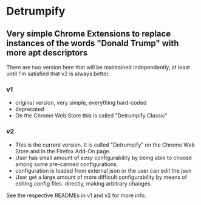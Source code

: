 
# Detrumpify

## Very simple Chrome Extensions to replace instances of the words "Donald Trump" with more apt descriptors

There are two version here that will be maintained independently,
at least until I'm satisfied that v2 is always better.

### v1

- original version, very simple, everything hard-coded
- deprecated
- On the Chrome Web Store this is called "Detrumpify Classic"

### v2

- This is the current version. It is called "Detrumpify" on the Chrome 
Web Store and in the Firefox Add-On page.
- User has small amount of _easy_ configurability by being able to choose
among some pre-canned configurations.
- configuration is loaded from external json or the user can edit the json
- User get a large amount of more difficult configurability by means of 
editing config files.
directly, making arbitrary changes.

See the respective READMEs in v1 and v2 for more info.

